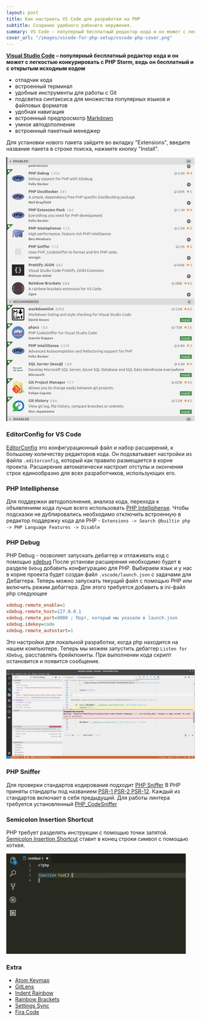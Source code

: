 ```yaml
---
layout: post
title: Как настроить VS Code для разработки на PHP
subtitle: Создание удобного рабочего окружения.
summary: VS Code – популярный бесплатный редактор кода и он может с легкостью конкурировать с PHP Storm, ведь он бесплатный и с открытым исходным кодом
cover_url: "/images/vscode-for-php-setup/vscode-php-cover.png"
---
```


**[Visual Studio Code](https://code.visualstudio.com/) – популярный бесплатный редактор кода и он может с легкостью конкурировать с PHP Storm, ведь он бесплатный и с открытым исходным кодом**

- отладчик кода
- встроенный терминал
- удобные инструменты для работы с Git
- подсветка синтаксиса для множества популярных языков и файловых форматов
- удобная навигация
- встроенный предпросмотр [Markdown](/markdown)
- умное автодополнение
- встроенный пакетный менеджер

Для установки нового пакета зайдите во вкладку "Extensions", введите название пакета в строке поиска, нажмите кнопку "Install".

![extension list](/images/vscode-for-php-setup/recommended_extensions.png)

### EditorConfig for VS Code

[EditorConfig](https://editorconfig.org/) это конфигурационный файл и набор расширений, к большому количеству редакторов кода. Он подхватывает настройки из файла `.editorconfig`, который как правило размещается в корне проекта.
Расширение автоматически настроит отступы и окончения строк единообразно для всех разработчиков, использующих его.

### PHP Intelliphense

Для поддержки автодополнения, анализа кода, перехода к объявлениям кода лучше всего использовать [PHP Intelliphense](https://marketplace.visualstudio.com/items?itemName=bmewburn.vscode-intelephense-client).
Чтобы подсказки не дублировались необходимо отключить встроенную в редактор поддержку кода для PHP - `Extensions -> Search @builtin php -> PHP Language Features -> Disable`

### PHP Debug

PHP Debug - позволяет запускать дебаггер и отлаживать код с помощью [xdebug](https://xdebug.org/)
После установи расширения необходимо будет в разделе `Debug` добавить конфигурацию для PHP. Выбираем язык и у нас в корне проекта будет создан файл `.vscode/launch.json` с задачами для Дебаггера. Теперь можно запускать текущий файл с помощью PHP или включить режим дебаггера.
Для этого требуется добавить в ini-файл php следующее

```ini
xdebug.remote_enable=1
xdebug.remote_host=127.0.0.1
xdebug.remote_port=9000 ; Порт, который мы указали в launch.json
xdebug.idekey=code
xdebug.remote_autostart=1
```
Это настройки для локальной разработки, когда php находится на нашем компьютере. Теперь мы можем запустить дебаггер `Listen for XDebug`, расставлять брейкпоинты. При выполнении кода скрипт остановится и появится сообщение.

![debug vscode](/images/vscode-for-php-setup/xdebug-exception.png)

### PHP Sniffer

Для проверки стандартов кодирования подходит [PHP Sniffer](https://marketplace.visualstudio.com/items?itemName=wongjn.php-sniffer) 
В PHP приняты стандарты под названием [PSR-1 PSR-2 PSR-12](https://www.php-fig.org/psr/). 
Каждый из стандартов включает в себя предыдущий. Для работы линтера требуется установленный [PHP_CodeSniffer](https://github.com/squizlabs/PHP_CodeSniffer#composer)

### Semicolon Insertion Shortcut

PHP требует разделять инструкции с помощью точки запятой. [Semicolon Insertion Shortcut](https://marketplace.visualstudio.com/items?itemName=chrisvltn.vs-code-semicolon-insertion) ставит в конец строки символ с помощью хоткея.

![semicolon-shortcun](/images/vscode-for-php-setup/semicolon.gif)

### Extra

- [Atom Keymap](https://marketplace.visualstudio.com/items?itemName=ms-vscode.atom-keybindings)
- [GitLens](https://marketplace.visualstudio.com/items?itemName=Shan.code-settings-sync)
- [Indent Rainbow](https://marketplace.visualstudio.com/items?itemName=oderwat.indent-rainbow)
- [Rainbow Brackets](https://marketplace.visualstudio.com/items?itemName=2gua.rainbow-brackets)
- [Settings Sync](https://marketplace.visualstudio.com/items?itemName=eamodio.gitlens)
- [Fira Code](https://github.com/tonsky/FiraCode)